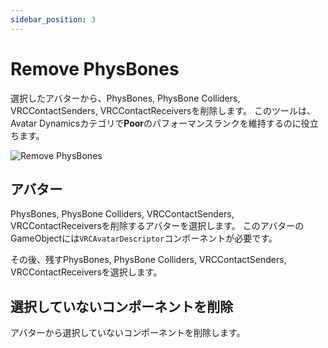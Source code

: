 ```yaml
---
sidebar_position: 3
---
```


# Remove PhysBones

選択したアバターから、PhysBones, PhysBone Colliders, VRCContactSenders, VRCContactReceiversを削除します。
このツールは、Avatar Dynamicsカテゴリで**Poor**のパフォーマンスランクを維持するのに役立ちます。

![Remove PhysBones](/img/remove_physbones.png)

## アバター

PhysBones, PhysBone Colliders, VRCContactSenders, VRCContactReceiversを削除するアバターを選択します。
このアバターのGameObjectには`VRCAvatarDescriptor`コンポーネントが必要です。

その後、残すPhysBones, PhysBone Colliders, VRCContactSenders, VRCContactReceiversを選択します。

## 選択していないコンポーネントを削除

アバターから選択していないコンポーネントを削除します。
